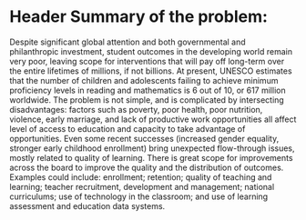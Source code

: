 <!-- TITLE: Developing World Education -->
<!-- SUBTITLE: A quick summary of Developing World Education -->

# Header Summary of the problem: 
Despite significant global attention and both governmental and philanthropic investment, student outcomes in the developing world remain very poor, leaving scope for interventions that will pay off long-term over the entire lifetimes of millions, if not billions. At present, UNESCO estimates that the number of children and adolescents failing to achieve minimum proficiency levels in reading and mathematics is 6 out of 10, or 617 million worldwide. 
The problem is not simple, and is complicated by intersecting disadvantages: factors such as poverty, poor health, poor nutrition, violence, early marriage, and lack of productive work opportunities all affect level of access to education and capacity to take advantage of opportunities. Even some recent successes (increased gender equality, stronger early childhood enrollment) bring unexpected flow-through issues, mostly related to quality of learning.
There is great scope for improvements across the board to improve the quality and the distribution of outcomes. Examples could include: enrollment; retention; quality of teaching and learning; teacher recruitment, development and management; national curriculums; use of technology in the classroom; and use of learning assessment and education data systems.
